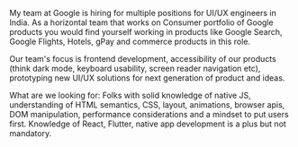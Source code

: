 My team at Google is hiring for multiple positions for UI/UX engineers in India. 
As a horizontal team that works on Consumer portfolio of Google products you would find yourself
working in products like Google Search, Google Flights, Hotels, gPay and commerce products in this role.

Our team's focus is frontend development, accessibility of our products 
(think dark mode, keyboard usability, screen reader navigation etc), 
prototyping new UI/UX solutions for next generation of product and ideas.

What are we looking for: Folks with solid knowledge of native JS,
understanding of HTML semantics, CSS, layout, animations, browser apis, 
DOM manipulation, performance considerations and a mindset to put users first. 
Knowledge of React, Flutter, native app development is a plus but not mandatory.
